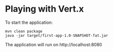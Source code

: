 # Playing with Vert.x

To start the application:

```
mvn clean package
java -jar target/first-app-1.0-SNAPSHOT-fat.jar
```

The application will run on http://localhost:8080
